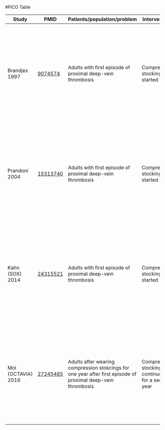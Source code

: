 #PICO Table

Study        | PMID                                    |Patients/population/problem|Intervention|Comparison|Outcome|
------------ | ----------------------------------------|---------------------------|------------|----------|-------|
| Brandjes<br/>1997      |[9074574](http://pubmed.gov/9074574)  |Adults with first episode of proximal deep-vein thrombosis|Compression stockings started with |No stockings|Mild to moderate post-phlebitic syndrome (Villata scale) assessed by blinded examinders (patients told not to wear stockings to the evaluation)|
| Prandoni<br/>2004      |[15313740](http://pubmed.gov/15313740)|Adults with first episode of proximal deep-vein thrombosis|Compression stockings started with |No stockings|Mild to moderate post-phlebitic syndrome (Villata scale) assessed by blinded examinders (patients told not to wear stockings to the evaluation)|
| Kahn (SOX)<br/>2014    |[24315521](http://pubmed.gov/24315521)|Adults with first episode of proximal deep-vein thrombosis|Compression stockings started with |Sstockings with less than 5 mm Hg compression at the ankle|Mild to moderate post-phlebitic syndrome (Villata scale) assessed by blinded examinders (patients told not to wear stockings to the evaluation)|
| Mol (OCTAVIA)<br/>2016    |[27245485](http://pubmed.gov/27245485)|Adults after wearing compression stokcings for one year after first episode of proximal deep-vein thrombosis|Compression stockings continued for a second year |No stockings|Mild to moderate post-phlebitic syndrome (Villata scale) assessed by blinded examinders (patients told not to wear stockings to the evaluation)|
